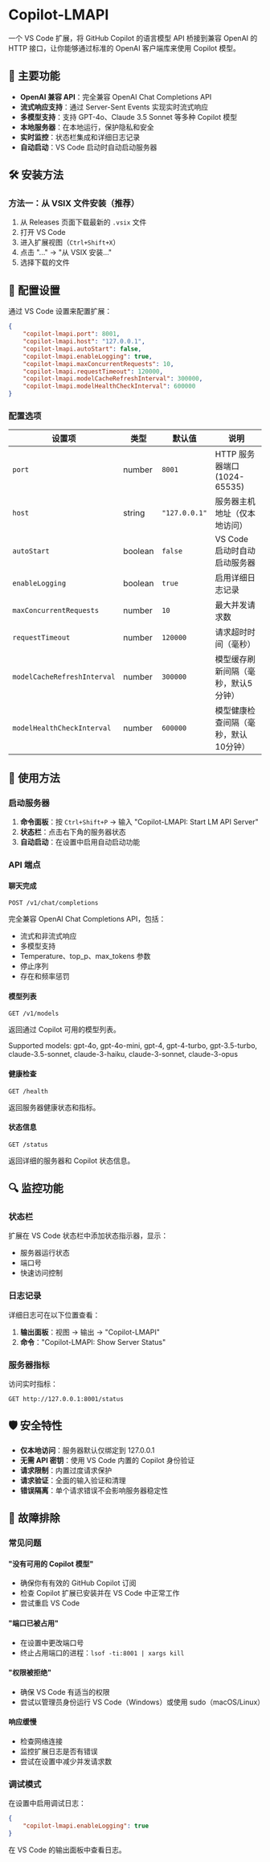 # Copilot-LMAPI

一个 VS Code 扩展，将 GitHub Copilot 的语言模型 API 桥接到兼容 OpenAI 的 HTTP 接口，让你能够通过标准的 OpenAI 客户端库来使用 Copilot 模型。

## 🚀 主要功能

- **OpenAI 兼容 API**：完全兼容 OpenAI Chat Completions API
- **流式响应支持**：通过 Server-Sent Events 实现实时流式响应
- **多模型支持**：支持 GPT-4o、Claude 3.5 Sonnet 等多种 Copilot 模型
- **本地服务器**：在本地运行，保护隐私和安全
- **实时监控**：状态栏集成和详细日志记录
- **自动启动**：VS Code 启动时自动启动服务器

## 🛠️ 安装方法

### 方法一：从 VSIX 文件安装（推荐）
1. 从 Releases 页面下载最新的 `.vsix` 文件
2. 打开 VS Code
3. 进入扩展视图（`Ctrl+Shift+X`）
4. 点击 "..." → "从 VSIX 安装..."
5. 选择下载的文件

## 🔧 配置设置

通过 VS Code 设置来配置扩展：

```json
{
    "copilot-lmapi.port": 8001,
    "copilot-lmapi.host": "127.0.0.1",
    "copilot-lmapi.autoStart": false,
    "copilot-lmapi.enableLogging": true,
    "copilot-lmapi.maxConcurrentRequests": 10,
    "copilot-lmapi.requestTimeout": 120000,
    "copilot-lmapi.modelCacheRefreshInterval": 300000,
    "copilot-lmapi.modelHealthCheckInterval": 600000
}
```

### 配置选项

| 设置项 | 类型 | 默认值 | 说明 |
|--------|------|--------|------|
| `port` | number | `8001` | HTTP 服务器端口 (1024-65535) |
| `host` | string | `"127.0.0.1"` | 服务器主机地址（仅本地访问）|
| `autoStart` | boolean | `false` | VS Code 启动时自动启动服务器 |
| `enableLogging` | boolean | `true` | 启用详细日志记录 |
| `maxConcurrentRequests` | number | `10` | 最大并发请求数 |
| `requestTimeout` | number | `120000` | 请求超时时间（毫秒）|
| `modelCacheRefreshInterval` | number | `300000` | 模型缓存刷新间隔（毫秒，默认5分钟）|
| `modelHealthCheckInterval` | number | `600000` | 模型健康检查间隔（毫秒，默认10分钟）|

## 🎯 使用方法

### 启动服务器

1. **命令面板**：按 `Ctrl+Shift+P` → 输入 "Copilot-LMAPI: Start LM API Server"
2. **状态栏**：点击右下角的服务器状态
3. **自动启动**：在设置中启用自动启动功能

### API 端点

#### 聊天完成
```
POST /v1/chat/completions
```

完全兼容 OpenAI Chat Completions API，包括：
- 流式和非流式响应
- 多模型支持
- Temperature、top_p、max_tokens 参数
- 停止序列
- 存在和频率惩罚

#### 模型列表
```
GET /v1/models
```

返回通过 Copilot 可用的模型列表。

Supported models: gpt-4o, gpt-4o-mini, gpt-4, gpt-4-turbo, gpt-3.5-turbo, claude-3.5-sonnet, claude-3-haiku, claude-3-sonnet, claude-3-opus

#### 健康检查
```
GET /health
```

返回服务器健康状态和指标。

#### 状态信息
```
GET /status
```

返回详细的服务器和 Copilot 状态信息。

## 🔍 监控功能

### 状态栏
扩展在 VS Code 状态栏中添加状态指示器，显示：
- 服务器运行状态
- 端口号
- 快速访问控制

### 日志记录
详细日志可在以下位置查看：
1. **输出面板**：视图 → 输出 → "Copilot-LMAPI"
2. **命令**："Copilot-LMAPI: Show Server Status"

### 服务器指标
访问实时指标：
```
GET http://127.0.0.1:8001/status
```

## 🛡️ 安全特性

- **仅本地访问**：服务器默认仅绑定到 127.0.0.1
- **无需 API 密钥**：使用 VS Code 内置的 Copilot 身份验证
- **请求限制**：内置过度请求保护
- **请求验证**：全面的输入验证和清理
- **错误隔离**：单个请求错误不会影响服务器稳定性

## 🚨 故障排除

### 常见问题

#### "没有可用的 Copilot 模型"
- 确保你有有效的 GitHub Copilot 订阅
- 检查 Copilot 扩展已安装并在 VS Code 中正常工作
- 尝试重启 VS Code

#### "端口已被占用"
- 在设置中更改端口号
- 终止占用端口的进程：`lsof -ti:8001 | xargs kill`

#### "权限被拒绝"
- 确保 VS Code 有适当的权限
- 尝试以管理员身份运行 VS Code（Windows）或使用 sudo（macOS/Linux）

#### 响应缓慢
- 检查网络连接
- 监控扩展日志是否有错误
- 尝试在设置中减少并发请求数

### 调试模式
在设置中启用调试日志：
```json
{
    "copilot-lmapi.enableLogging": true
}
```

在 VS Code 的输出面板中查看日志。


